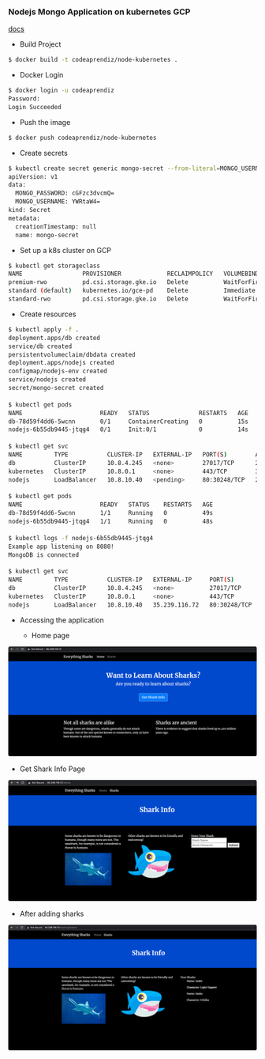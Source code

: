 
### Nodejs Mongo Application on kubernetes GCP

[docs](https://www.digitalocean.com/community/tutorials/how-to-migrate-a-docker-compose-workflow-to-kubernetes)

- Build Project

```bash
$ docker build -t codeaprendiz/node-kubernetes .  
```

- Docker Login

```bash
$ docker login -u codeaprendiz                  
Password: 
Login Succeeded
```

- Push the image

```bash
$ docker push codeaprendiz/node-kubernetes                                    
```


- Create secrets


```bash
$ kubectl create secret generic mongo-secret --from-literal=MONGO_USERNAME=admin --from-literal=MONGO_PASSWORD=password --dry-run=client -o yaml
apiVersion: v1
data:
  MONGO_PASSWORD: cGFzc3dvcmQ=
  MONGO_USERNAME: YWRtaW4=
kind: Secret
metadata:
  creationTimestamp: null
  name: mongo-secret
```


- Set up a k8s cluster on GCP

```bash
$ kubectl get storageclass
NAME                 PROVISIONER             RECLAIMPOLICY   VOLUMEBINDINGMODE      ALLOWVOLUMEEXPANSION   AGE
premium-rwo          pd.csi.storage.gke.io   Delete          WaitForFirstConsumer   true                   3m6s
standard (default)   kubernetes.io/gce-pd    Delete          Immediate              true                   3m6s
standard-rwo         pd.csi.storage.gke.io   Delete          WaitForFirstConsumer   true                   3m6s
```

- Create resources

```bash
$ kubectl apply -f .
deployment.apps/db created
service/db created
persistentvolumeclaim/dbdata created
deployment.apps/nodejs created
configmap/nodejs-env created
service/nodejs created
secret/mongo-secret created

$ kubectl get pods
NAME                      READY   STATUS              RESTARTS   AGE
db-78d59f4dd6-5wcnn       0/1     ContainerCreating   0          15s
nodejs-6b55db9445-jtqg4   0/1     Init:0/1            0          14s

$ kubectl get svc
NAME         TYPE           CLUSTER-IP   EXTERNAL-IP   PORT(S)        AGE
db           ClusterIP      10.8.4.245   <none>        27017/TCP      21s
kubernetes   ClusterIP      10.8.0.1     <none>        443/TCP        36m
nodejs       LoadBalancer   10.8.10.40   <pending>     80:30248/TCP   20s

$ kubectl get pods
NAME                      READY   STATUS    RESTARTS   AGE
db-78d59f4dd6-5wcnn       1/1     Running   0          49s
nodejs-6b55db9445-jtqg4   1/1     Running   0          48s

$ kubectl logs -f nodejs-6b55db9445-jtqg4
Example app listening on 8080!
MongoDB is connected

$ kubectl get svc
NAME         TYPE           CLUSTER-IP   EXTERNAL-IP     PORT(S)        AGE
db           ClusterIP      10.8.4.245   <none>          27017/TCP      5m49s
kubernetes   ClusterIP      10.8.0.1     <none>          443/TCP        42m
nodejs       LoadBalancer   10.8.10.40   35.239.116.72   80:30248/TCP   5m48s
```

- Accessing the application

  - Home page

![](../../images/coding-tasks/task-004-nodejs-mongo-k8s/home-page.png)


  - Get Shark Info Page
  
![](../../images/coding-tasks/task-004-nodejs-mongo-k8s/get-shark-info-page.png)

  - After adding sharks
  
![](../../images/coding-tasks/task-004-nodejs-mongo-k8s/after-adding-sharks.png)


